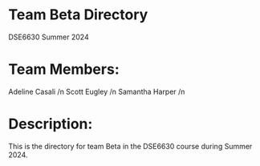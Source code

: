 # Team Beta Directory
DSE6630 Summer 2024

# Team Members:
Adeline Casali /n
Scott Eugley /n
Samantha Harper /n

# Description:
This is the directory for team Beta in the DSE6630 course during Summer 2024.

